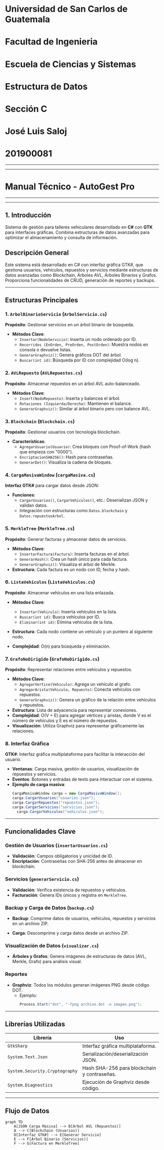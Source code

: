 # Universidad de San Carlos de Guatemala
# Facultad de Ingenieria
# Escuela de Ciencias y Sistemas
# Estructura de Datos
# Sección C
# José Luis Saloj
# 201900081
---
---
# Manual Técnico - AutoGest Pro
---
---
## 1. Introducción
Sistema de gestión para talleres vehiculares desarrollado en **C#** con **GTK** para interfaces gráficas. Combina estructuras de datos avanzadas para optimizar el almacenamiento y consulta de información.

## Descripción General
Este sistema está desarrollado en C# con interfaz gráfica GTK#, que gestiona usuarios, vehículos, repuestos y servicios mediante estructuras de datos avanzadas como Blockchain, Árboles AVL, Árboles Binarios y Grafos. Proporciona funcionalidades de CRUD, generación de reportes y backups.

---

## Estructuras Principales

### 1. `ArbolBinarioServicio` (`ArbolServicio.cs`)
**Propósito**: Gestionar servicios en un árbol binario de búsqueda.
- **Métodos Clave**:
  - `Insertar(NodoServicio)`: Inserta un nodo ordenado por ID.
  - `Recorridos (EnOrden, PreOrden, PostOrden)`: Muestra nodos en consola o devuelve listas.
  - `GenerarGraphviz()`: Genera gráficos DOT del árbol.
  - `Buscar(int id)`: Búsqueda por ID con complejidad O(log n).

### 2. `AVLRepuesto` (`AVLRepuestos.cs`)
**Propósito**: Almacenar repuestos en un árbol AVL auto-balanceado.
- **Métodos Clave**:
  - `Insert(NodoRepuesto)`: Inserta y balancea el árbol.
  - `Rotaciones (Izquierda/Derecha)`: Mantienen el balance.
  - `GenerarGraphviz()`: Similar al árbol binario pero con balance AVL.

### 3. `Blockchain` (`Blockchain.cs`)
**Propósito**: Gestionar usuarios con tecnología blockchain.
- **Características**:
  - `AgregarUsuario(Usuario)`: Crea bloques con Proof-of-Work (hash que empieza con "0000").
  - `EncriptacionSHA256()`: Hash para contraseñas.
  - `GenerarDot()`: Visualiza la cadena de bloques.

### 4. `CargaMasivaWindow` (`cargaMasiva.cs`)
**Interfaz GTK#** para cargar datos desde JSON:
- **Funciones**:
  - `CargarUsuarios()`, `CargarVehiculos()`, etc.: Deserializan JSON y validan datos.
  - Integración con estructuras como `Datos.blockchain` y `Datos.repuestosArbol`.

### 5. `MerkleTree` (`MerkleTree.cs`)
**Propósito**: Generar facturas y almacenar datos de servicios.
- **Métodos Clave**:
  - `InsertarFactura(Factura)`: Inserta facturas en el árbol.
  - `GenerarHash()`: Crea un hash único para cada factura.
  - `GenerarGraphviz()`: Visualiza el árbol de Merkle.
- **Estructura**: Cada factura es un nodo con ID, fecha y hash.

### 6. `ListaVehiculos` (`ListaVehiculos.cs`)

**Propósito**: Almacenar vehículos en una lista enlazada.
- **Métodos Clave**:
  - `Insertar(Vehiculo)`: Inserta vehículos en la lista.
  - `Buscar(int id)`: Busca vehículos por ID.
  - `Eliminar(int id)`: Elimina vehículos de la lista.

- **Estructura**: Cada nodo contiene un vehículo y un puntero al siguiente nodo.
- **Complejidad**: O(n) para búsqueda y eliminación.

### 7. `GrafoNoDirigido` (`GrafoNoDirigido.cs`)
**Propósito**: Representar relaciones entre vehículos y repuestos.
- **Métodos Clave**:
  - `AgregarVertice(Vehiculo)`: Agrega un vehículo al grafo.
  - `AgregarArista(Vehiculo, Repuesto)`: Conecta vehículos con repuestos.
  - `GenerarGraphviz()`: Genera un gráfico de la relación entre vehículos y repuestos.
- **Estructura**: Lista de adyacencia para representar conexiones.
- **Complejidad**: O(V + E) para agregar vértices y aristas, donde V es el número de vehículos y E es el número de repuestos.
- **Visualización**: Utiliza Graphviz para representar gráficamente las relaciones.

### 8. Interfaz Gráfica
**GTK#**: Interfaz gráfica multiplataforma para facilitar la interacción del usuario.
- **Ventanas**: Carga masiva, gestión de usuarios, visualización de repuestos y servicios.
- **Eventos**: Botones y entradas de texto para interactuar con el sistema.
- **Ejemplo de carga masiva**:  
  ```csharp
  CargaMasivaWindow carga = new CargaMasivaWindow();
  carga.CargarUsuarios("usuarios.json");
  carga.CargarRepuestos("repuestos.json");
  carga.CargarServicios("servicios.json");
    carga.CargarVehiculos("vehiculos.json");

  ```
---

## Funcionalidades Clave

### Gestión de Usuarios (`insertarUsuarios.cs`)
- **Validación**: Campos obligatorios y unicidad de ID.
- **Encriptación**: Contraseñas con SHA-256 antes de almacenar en blockchain.

### Servicios (`generarServicio.cs`)
- **Validación**: Verifica existencia de repuestos y vehículos.
- **Facturación**: Genera IDs únicos y registra en `MerkleTree`.

### Backup y Carga de Datos (`backup.cs`)
- **Backup**: Comprime datos de usuarios, vehículos, repuestos y servicios en un archivo ZIP.

- **Carga**: Descomprime y carga datos desde un archivo ZIP.

### Visualización de Datos (`visualizar.cs`)
- **Árboles y Grafos**: Genera imágenes de estructuras de datos (AVL, Merkle, Grafo) para análisis visual.

### Reportes
- **Graphviz**: Todos los módulos generan imágenes PNG desde código DOT.
  - Ejemplo:  
    ```csharp
    Process.Start("dot", "-Tpng archivo.dot -o imagen.png");
    ```

---

## Librerías Utilizadas
| Librería | Uso |
|----------|-----|
| `GtkSharp` | Interfaz gráfica multiplataforma. |
| `System.Text.Json` | Serialización/deserialización JSON. |
| `System.Security.Cryptography` | Hash SHA-256 para blockchain y contraseñas. |
| `System.Diagnostics` | Ejecución de Graphviz desde código. |

---

## Flujo de Datos
```mermaid
graph TD
    A[JSON Carga Masiva] --> B[Árbol AVL (Repuestos)]
    A --> C[Blockchain (Usuarios)]
    D[Interfaz GTK#] --> E[Generar Servicio]
    E --> F[Árbol Binario (Servicios)]
    F --> G[Factura en MerkleTree]
